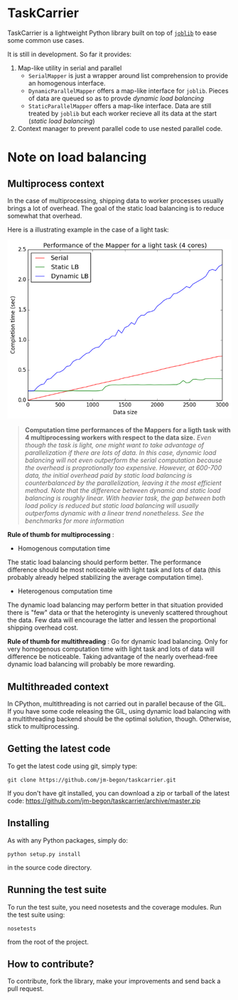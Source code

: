 TaskCarrier
===========
TaskCarrier is a lightweight Python library built on top of [`joblib`](https://pythonhosted.org/joblib/) to ease some common use cases.

It is still in development. So far it provides:

1. Map-like utility in serial and parallel
    * `SerialMapper` is just a wrapper around list comprehension to provide an homogenous interface.
    * `DynamicParallelMapper` offers a map-like interface for `joblib`. Pieces of data are queued so as to provde *dynamic load balancing*
    * `StaticParallelMapper` offers a map-like interface. Data are still treated by `joblib` but each worker recieve all its data at the start (*static load balancing*)
2. Context manager to prevent parallel code to use nested parallel code.

# Note on load balancing

## Multiprocess context
In the case of multiprocessing, shipping data to worker processes usually brings a lot of overhead. The goal of the static load balancing is to reduce somewhat that overhead.

Here is a illustrating example in the case of a light task:

![Load balancing benchmark](inc_size_light_task.png)
>__Computation time performances of the Mappers for a ligth task with 4 multiprocessing workers with respect to the data size.__
>_Even though the task is light, one might want to take advantage of parallelization if there are lots of data. In this case, dynamic load balancing
will not even outperform the serial computation because the overhead is proprotionally too expensive. However, at 600-700 data, the initial overhead paid by static load balancing is counterbalanced by the parallelization, leaving it the most efficient method. Note that the difference between dynamic and static load balancing is roughly linear. With heavier task, the gap between both load policy is reduced but static load balancing will usually outperfoms dynamic with a linear trend nonetheless. See the benchmarks for more information_

**Rule of thumb for multiprocessing** :
* Homogenous computation time

The static load balancing should perform better. The performance difference should be most noticeable with light task and lots of data (this probably already helped stabilizing the average computation time).

* Heterogenous computation time

The dynamic load balancing may perform better in that situation provided there is "few" data or that the heteroginty is unevenly scattered throughout the data. Few data will encourage the latter and lessen the proportional shipping overhead cost.

**Rule of thumb for multithreading** :
Go for dynamic load balancing. Only for very homogenous computation time with light task and lots of data will difference be noticeable. Taking advantage of the nearly overhead-free dynamic load balancing will probably be more rewarding.

## Multithreaded context
In CPython, multithreading is not carried out in parallel because of the GIL. If you have some code releasing the GIL, using dynamic load balancing with a multithreading backend should be the optimal solution, though. Otherwise, stick to multiprocessing.

Getting the latest code
-----------------------

To get the latest code using git, simply type:


    git clone https://github.com/jm-begon/taskcarrier.git

If you don't have git installed, you can download a zip or tarball of the
latest code: https://github.com/jm-begon/taskcarrier/archive/master.zip



Installing
----------

As with any Python packages, simply do:

    python setup.py install

in the source code directory.


Running the test suite
----------------------

To run the test suite, you need nosetests and the coverage modules.
Run the test suite using:

    nosetests

from the root of the project.


How to contribute?
------------------

To contribute, fork the library, make your improvements and send back a pull request.
